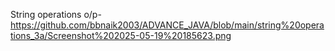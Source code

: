 String operations o/p-https://github.com/bbnaik2003/ADVANCE_JAVA/blob/main/string%20operations_3a/Screenshot%202025-05-19%20185623.png

